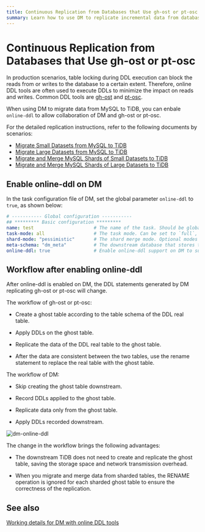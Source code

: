 ```yaml
---
title: Continuous Replication from Databases that Use gh-ost or pt-osc
summary: Learn how to use DM to replicate incremental data from databases that use online DDL tools gh-ost or pt-osc
---
```


# Continuous Replication from Databases that Use gh-ost or pt-osc

In production scenarios, table locking during DDL execution can block the reads from or writes to the database to a certain extent. Therefore, online DDL tools are often used to execute DDLs to minimize the impact on reads and writes. Common DDL tools are [gh-ost](https://github.com/github/gh-ost) and [pt-osc](https://www.percona.com/doc/percona-toolkit/3.0/pt-online-schema-change.html).

When using DM to migrate data from MySQL to TiDB, you can enbale `online-ddl` to allow collaboration of DM and gh-ost or pt-osc.

For the detailed replication instructions, refer to the following documents by scenarios:

- [Migrate Small Datasets from MySQL to TiDB](/migrate-small-mysql-to-tidb.md)
- [Migrate Large Datasets from MySQL to TiDB](/migrate-large-mysql-to-tidb.md)
- [Migrate and Merge MySQL Shards of Small Datasets to TiDB](/migrate-small-mysql-shards-to-tidb.md)
- [Migrate and Merge MySQL Shards of Large Datasets to TiDB](/migrate-large-mysql-shards-to-tidb.md)

## Enable online-ddl on DM

In the task configuration file of DM, set the global parameter `online-ddl` to `true`, as shown below:

```yaml
# ----------- Global configuration -----------
## ********* Basic configuration *********
name: test                      # The name of the task. Should be globally unique.
task-mode: all                  # The task mode. Can be set to `full`, `incremental`, or `all`.
shard-mode: "pessimistic"       # The shard merge mode. Optional modes are `pessimistic` and `optimistic`. The `pessimistic` mode is used by default. After understanding the principles and restrictions of the "optimistic" mode, you can set it to the "optimistic" mode.
meta-schema: "dm_meta"          # The downstream database that stores the `meta` information.
online-ddl: true                # Enable online-ddl support on DM to support automatic processing of "gh-ost" and "pt-osc" for the upstream database.
```

## Workflow after enabling online-ddl

After online-ddl is enabled on DM, the DDL statements generated by DM replicating gh-ost or pt-osc will change.

The workflow of gh-ost or pt-osc:

- Create a ghost table according to the table schema of the DDL real table.

- Apply DDLs on the ghost table.

- Replicate the data of the DDL real table to the ghost table.

- After the data are consistent between the two tables, use the rename statement to replace the real table with the ghost table.

The workflow of DM:

- Skip creating the ghost table downstream.

- Record DDLs applied to the ghost table.

- Replicate data only from the ghost table.

- Apply DDLs recorded downstream.

![dm-online-ddl](https://docs-download.pingcap.com/media/images/docs/dm/dm-online-ddl.png)

The change in the workflow brings the following advantages:

- The downstream TiDB does not need to create and replicate the ghost table, saving the storage space and network transmission overhead.

- When you migrate and merge data from sharded tables, the RENAME operation is ignored for each sharded ghost table to ensure the correctness of the replication.

## See also

[Working details for DM with online DDL tools](/dm/feature-online-ddl.md#working-details-for-dm-with-online-ddl-tools)
